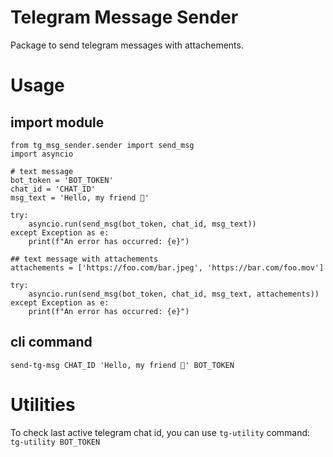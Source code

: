 # Telegram Message Sender
Package to send telegram messages with attachements.

# Usage
## import module
```
from tg_msg_sender.sender import send_msg
import asyncio

# text message
bot_token = 'BOT_TOKEN'
chat_id = 'CHAT_ID'
msg_text = 'Hello, my friend 🐍'

try:
    asyncio.run(send_msg(bot_token, chat_id, msg_text))
except Exception as e:
    print(f"An error has occurred: {e}")

## text message with attachements
attachements = ['https://foo.com/bar.jpeg', 'https://bar.com/foo.mov']

try:
    asyncio.run(send_msg(bot_token, chat_id, msg_text, attachements))
except Exception as e:
    print(f"An error has occurred: {e}")
```

## cli command
```
send-tg-msg CHAT_ID 'Hello, my friend 🐍' BOT_TOKEN
```

# Utilities
To check last active telegram chat id, you can use `tg-utility` command:
`tg-utility BOT_TOKEN`
